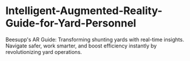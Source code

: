 # Intelligent-Augmented-Reality-Guide-for-Yard-Personnel
Beesupp's AR Guide: Transforming shunting yards with real-time insights. Navigate safer, work smarter, and boost efficiency instantly by revolutionizing yard operations.
